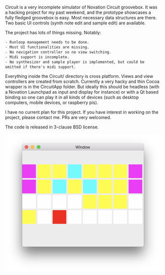 Circuit is a very incomplete simulator of Novation Circuit groovebox. It was a hacking project
for my past weekend, and the prototype showcases a fully fledged groovebox is easy. Most necessary
data structures are there. Two basic UI controls (synth note edit and sample edit) are available.

The project has lots of things missing. Notably:

    - Runloop management needs to be done. 
    - Most UI functionalities are missing. 
    - No navigation controller so no view switching.
    - Midi support is incomplete.
    - No synthesizer and sample player is implemented, but could be omitted if there's midi support.


Everything inside the Circuit/ directory is cross platform. Views and view controllers are created
from scratch. Currently a very hacky and thin Cocoa wrapper is in the CircuitApp folder. But
ideally this should be headless (with a Novation Launchpad as input and display for instance) or
with a Qt based binding so one can play it in all kinds of devices (such as desktop computers,
mobile devices, or raspberry pis).

I have no current plan for this project. If you have interest in working on the project, please
contact me. PRs are very welcomed.

The code is released in 3-clause BSD license.

![Screenshot](/Screenshot.png?raw=true)

